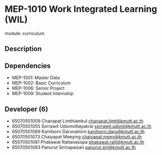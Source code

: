 # MEP-1010 Work Integrated Learning (WIL)

module: curriculum

## Description

## Dependencies

- MEP-1001: Master Data
- MEP-1002: Basic Curriculum
- MEP-1006: Senior Project
- MEP-1009: Student Internship

## Developer (6)

- 65070501009 Chanapat Limthiamkul chanapat.limt@kmutt.ac.th
- 65070501055 Sorrawit Udomvittayakrai sorrawit.udom@kmutt.ac.th
- 65070501069 Kanitsorn Darunaitorn kanitsorn.daru@kmutt.ac.th
- 65070501073 Chaiyapat Meeying chaiyapat.meey@kmutt.ac.th
- 65070501081 Phakawat Rattanasopa phakawat.ratt@kmutt.ac.th
- 65070501083 Panurut Sirinapaisan panurut.siri@kmutt.ac.th
